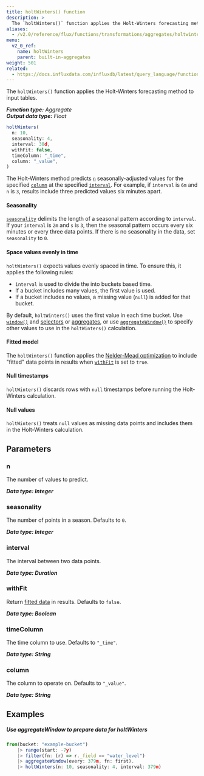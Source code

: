 ```yaml
---
title: holtWinters() function
description: >
  The `holtWinters()` function applies the Holt-Winters forecasting method to input tables.
aliases:
  - /v2.0/reference/flux/functions/transformations/aggregates/holtwinters
menu:
  v2_0_ref:
    name: holtWinters
    parent: built-in-aggregates
weight: 501
related:
  - https://docs.influxdata.com/influxdb/latest/query_language/functions/#holt-winters, InfluxQL HOLT_WINTERS()
---
```


The `holtWinters()` function applies the Holt-Winters forecasting method to input tables.

_**Function type:** Aggregate_  
_**Output data type:** Float_

```js
holtWinters(
  n: 10,
  seasonality: 4,
  interval: 30d,
  withFit: false,
  timeColumn: "_time",
  column: "_value",
)
```

The Holt-Winters method predicts [`n`](#n) seasonally-adjusted values for the
specified [`column`](#column) at the specified [`interval`](#interval).
For example, if `interval` is `6m` and `n` is `3`, results include three predicted
values six minutes apart.

#### Seasonality
[`seasonality`](#seasonality) delimits the length of a seasonal pattern according to `interval`.
If your `interval` is `2m` and `s` is `3`, then the seasonal pattern occurs every
six minutes or every three data points.
If there is no seasonality in the data, set `seasonality` to `0`.

#### Space values evenly in time
`holtWinters()` expects values evenly spaced in time.
To ensure this, it applies the following rules:

- `interval` is used to divide the into buckets based time.
- If a bucket includes many values, the first value is used.
- If a bucket includes no values, a missing value (`null`) is added for that bucket.

By default, `holtWinters()` uses the first value in each time bucket.
Use [`window()`](/v2.0/reference/flux/functions/built-in/transformations/window/)
and [selectors](/v2.0/reference/flux/functions/built-in/transformations/selectors/)
or [aggregates](/v2.0/reference/flux/functions/built-in/transformations/aggregates/),
or use [`aggregateWindow()`](/v2.0/reference/flux/functions/built-in/transformations/aggregates/aggregatewindow)
to specify other values to use in the `holtWinters()` calculation.

#### Fitted model
The `holtWinters()` function applies the [Nelder-Mead optimization](https://en.wikipedia.org/wiki/Nelder%E2%80%93Mead_method)
to include "fitted" data points in results when [`withFit`](#withfit) is set to `true`.

#### Null timestamps
`holtWinters()` discards rows with `null` timestamps before running the Holt-Winters calculation.

#### Null values
`holtWinters()` treats `null` values as missing data points and includes them in the Holt-Winters calculation.


## Parameters

### n
The number of values to predict.

_**Data type: Integer**_

### seasonality
The number of points in a season.
Defaults to `0`.

_**Data type: Integer**_

### interval
The interval between two data points.

_**Data type: Duration**_

### withFit
Return [fitted data](#fitted-model) in results.
Defaults to `false`.

_**Data type: Boolean**_

### timeColumn
The time column to use.
Defaults to `"_time"`.

_**Data type: String**_

### column
The column to operate on.
Defaults to `"_value"`.

_**Data type: String**_

## Examples

##### Use aggregateWindow to prepare data for holtWinters
```js
from(bucket: "example-bucket")
    |> range(start: -7y)
    |> filter(fn: (r) => r._field == "water_level")
    |> aggregateWindow(every: 379m, fn: first).
    |> holtWinters(n: 10, seasonality: 4, interval: 379m)
```
